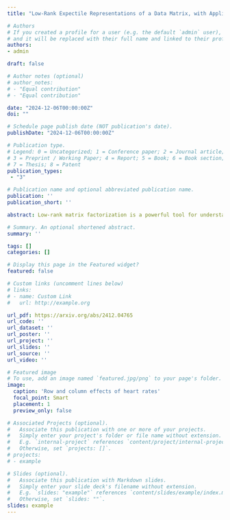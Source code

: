 ```yaml
---
title: "Low-Rank Expectile Representations of a Data Matrix, with Application to Diurnal Heart Rates"

# Authors
# If you created a profile for a user (e.g. the default `admin` user), write the username (folder name) here 
# and it will be replaced with their full name and linked to their profile.
authors:
- admin

draft: false

# Author notes (optional)
# author_notes:
# - "Equal contribution"
# - "Equal contribution"

date: "2024-12-06T00:00:00Z"
doi: ""

# Schedule page publish date (NOT publication's date).
publishDate: "2024-12-06T00:00:00Z"

# Publication type.
# Legend: 0 = Uncategorized; 1 = Conference paper; 2 = Journal article;
# 3 = Preprint / Working Paper; 4 = Report; 5 = Book; 6 = Book section;
# 7 = Thesis; 8 = Patent
publication_types: 
 - "3"

# Publication name and optional abbreviated publication name.
publication: ''
publication_short: ''

abstract: Low-rank matrix factorization is a powerful tool for understanding the structure of 2-way data, and is usually accomplished by minimizing a sum of squares criterion. Expectile analysis generalizes squared-error loss by introducing asymmetry, allowing tail behavior to be elicited. Here we present a framework for low-rank expectile analysis of a data matrix that incorporates both additive and multiplicative effects, utilizing expectile loss, and accommodating arbitrary patterns of missing data. The representation can be fit with gradient-descent. Simulation studies demonstrate the accuracy of the structure recovery. Using diurnal heart rate data indexed by person-days versus minutes within a day, we find divergent behavior for lower versus upper expectiles, with the lower expectiles being much more stable within subjects across days, while the upper expectiles are much more variable, even within subjects.  

# Summary. An optional shortened abstract.
summary: ''

tags: []
categories: []

# Display this page in the Featured widget?
featured: false

# Custom links (uncomment lines below)
# links:
# - name: Custom Link
#   url: http://example.org

url_pdf: https://arxiv.org/abs/2412.04765
url_code: ''
url_dataset: ''
url_poster: ''
url_project: ''
url_slides: ''
url_source: ''
url_video: ''

# Featured image
# To use, add an image named `featured.jpg/png` to your page's folder. 
image:
  caption: 'Row and column effects of heart rates'
  focal_point: Smart
  placement: 1
  preview_only: false

# Associated Projects (optional).
#   Associate this publication with one or more of your projects.
#   Simply enter your project's folder or file name without extension.
#   E.g. `internal-project` references `content/project/internal-project/index.md`.
#   Otherwise, set `projects: []`.
# projects:
# - example

# Slides (optional).
#   Associate this publication with Markdown slides.
#   Simply enter your slide deck's filename without extension.
#   E.g. `slides: "example"` references `content/slides/example/index.md`.
#   Otherwise, set `slides: ""`.
slides: example
---
```

